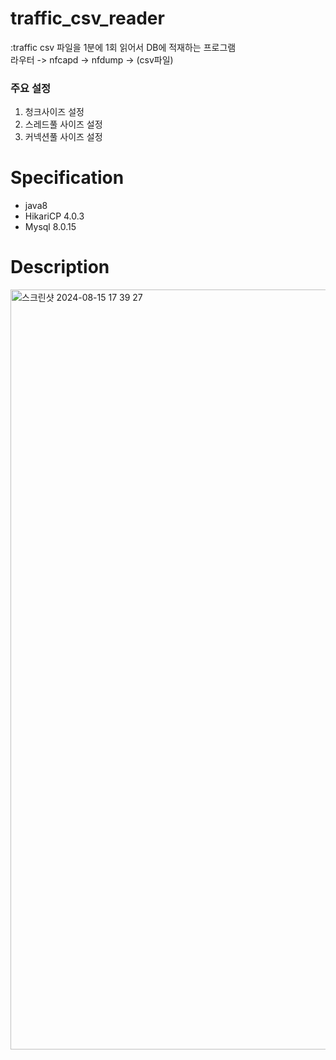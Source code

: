 # traffic_csv_reader
:traffic csv 파일을 1분에 1회 읽어서 DB에 적재하는 프로그램
<br>라우터 -> nfcapd -> nfdump -> (csv파일)

### 주요 설정
<ol>
<li>청크사이즈 설정</li>
<li>스레드풀 사이즈 설정</li>
<li>커넥션풀 사이즈 설정</li>
</ol>

# Specification
<ul>
  <li>java8</li>
  <li>HikariCP 4.0.3</li>
  <li>Mysql 8.0.15</li>
</ul>

# Description

<img width="1216" alt="스크린샷 2024-08-15 17 39 27" src="https://github.com/user-attachments/assets/6725ccb9-e914-40c9-bd4f-8785560c5f87">
